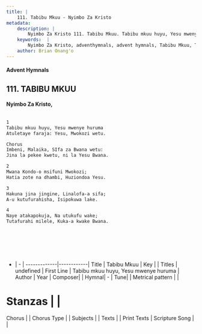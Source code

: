 ```yaml
---
title: |
    111. Tabibu Mkuu - Nyimbo Za Kristo
metadata:
    description: |
        Nyimbo Za Kristo 111. Tabibu Mkuu. Tabibu mkuu huyu, Yesu mwenye huruma Atuletaye faraja: Yesu, Mwokozi wetu.  Chorus Imbeni, Malaika, SIfa za Bwana wetu: Jina la pekee kwetu, ni la Yesu Bwana.  
    keywords:  |
        Nyimbo Za Kristo, adventhymnals, advent hymnals, Tabibu Mkuu, Tabibu mkuu huyu, Yesu mwenye huruma. 
    author: Brian Onang'o
---
```


#### Advent Hymnals
## 111. TABIBU MKUU
####  Nyimbo Za Kristo,

```txt

1
Tabibu mkuu huyu, Yesu mwenye huruma
Atuletaye faraja: Yesu, Mwokozi wetu.

Chorus
Imbeni, Malaika, SIfa za Bwana wetu:
Jina la pekee kwetu, ni la Yesu Bwana.

2
Mwana Kondo-o msifuni Mwokozi; 
Hatia zote na dhambi, Huziondoa Yesu.

3
Hakuna jina jingine, Linalofa-a sifa; 
A-u kutufurahisha, Isipokuwa lake.

4
Naye atakapokuja, Na utukufu wake;
Tutafurahi milele, Kuka-a kwake Bwana.








```

- |   -  |
-------------|------------|
Title | Tabibu Mkuu |
Key |  |
Titles | undefined |
First Line | Tabibu mkuu huyu, Yesu mwenye huruma |
Author | 
Year | 
Composer| |
Hymnal|  - |
Tune|  |
Metrical pattern | |
# Stanzas |  |
Chorus |  |
Chorus Type |  |
Subjects | |
Texts |  |
Print Texts | 
Scripture Song |  |
    
